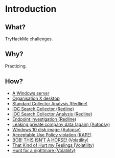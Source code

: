 
# Introduction

## What?

TryHackMe challenges.

## Why?

Practicing.

## How?

* [A Windows server](server.md)
* [Organisation X desktop](desktop.md)
* [Standard Collector Analysis (Redline)](standard.md) 
* [IOC Search Collector (Redline)](ioc-collector.md)
* [IOC Search Collector Analysis (Redline)](ioc-analysis.md)
* [Endpoint investigation (Redline)](endpoint.md)
* [Leaking private company data (again) (Autopsy)](leaky.md) 
* [Windows 10 disk image (Autopsy)](windows10.md)
* [Acceptable Use Policy violation (KAPE)](policy.md)
* [BOB! THIS ISN'T A HORSE! (Volatility)](bob.md)
* [That Kind of Hurt my Feelings (Volatility)](feelings.md)
* [Hunt for a nightmare (Volatility)](nightmare.md)

